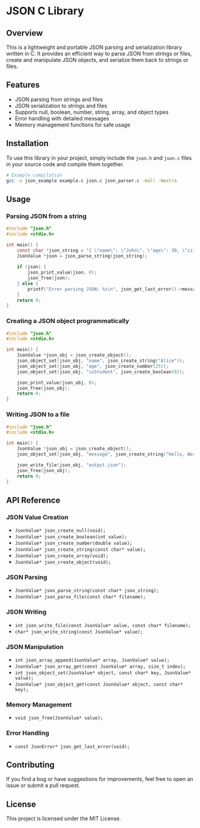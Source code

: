 # JSON C Library

## Overview
This is a lightweight and portable JSON parsing and serialization library written in C. It provides an efficient way to parse JSON from strings or files, create and manipulate JSON objects, and serialize them back to strings or files.

## Features
- JSON parsing from strings and files
- JSON serialization to strings and files
- Supports null, boolean, number, string, array, and object types
- Error handling with detailed messages
- Memory management functions for safe usage

## Installation
To use this library in your project, simply include the `json.h` and `json.c` files in your source code and compile them together.

```sh
# Example compilation
gcc -o json_example example.c json.c json_parser.c -Wall -Wextra
```

## Usage

### Parsing JSON from a string
```c
#include "json.h"
#include <stdio.h>

int main() {
    const char *json_string = "{ \"name\": \"John\", \"age\": 30, \"city\": \"New York\" }";
    JsonValue *json = json_parse_string(json_string);
    
    if (json) {
        json_print_value(json, 0);
        json_free(json);
    } else {
        printf("Error parsing JSON: %s\n", json_get_last_error()->message);
    }
    return 0;
}
```

### Creating a JSON object programmatically
```c
#include "json.h"
#include <stdio.h>

int main() {
    JsonValue *json_obj = json_create_object();
    json_object_set(json_obj, "name", json_create_string("Alice"));
    json_object_set(json_obj, "age", json_create_number(25));
    json_object_set(json_obj, "isStudent", json_create_boolean(0));

    json_print_value(json_obj, 0);
    json_free(json_obj);
    return 0;
}
```

### Writing JSON to a file
```c
#include "json.h"
#include <stdio.h>

int main() {
    JsonValue *json_obj = json_create_object();
    json_object_set(json_obj, "message", json_create_string("Hello, World!"));

    json_write_file(json_obj, "output.json");
    json_free(json_obj);
    return 0;
}
```

## API Reference

### JSON Value Creation
- `JsonValue* json_create_null(void);`
- `JsonValue* json_create_boolean(int value);`
- `JsonValue* json_create_number(double value);`
- `JsonValue* json_create_string(const char* value);`
- `JsonValue* json_create_array(void);`
- `JsonValue* json_create_object(void);`

### JSON Parsing
- `JsonValue* json_parse_string(const char* json_string);`
- `JsonValue* json_parse_file(const char* filename);`

### JSON Writing
- `int json_write_file(const JsonValue* value, const char* filename);`
- `char* json_write_string(const JsonValue* value);`

### JSON Manipulation
- `int json_array_append(JsonValue* array, JsonValue* value);`
- `JsonValue* json_array_get(const JsonValue* array, size_t index);`
- `int json_object_set(JsonValue* object, const char* key, JsonValue* value);`
- `JsonValue* json_object_get(const JsonValue* object, const char* key);`

### Memory Management
- `void json_free(JsonValue* value);`

### Error Handling
- `const JsonError* json_get_last_error(void);`

## Contributing
If you find a bug or have suggestions for improvements, feel free to open an issue or submit a pull request.

## License
This project is licensed under the MIT License.

